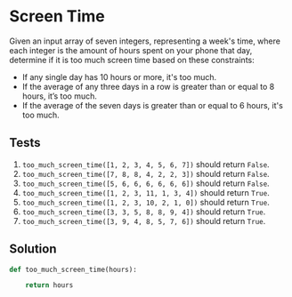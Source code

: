 # Screen Time

Given an input array of seven integers, representing a week's time, where each integer is the amount of hours spent on your phone that day, determine if it is too much screen time based on these constraints:

- If any single day has 10 hours or more, it's too much.
- If the average of any three days in a row is greater than or equal to 8 hours, it’s too much.
- If the average of the seven days is greater than or equal to 6 hours, it's too much.

## Tests

1. `too_much_screen_time([1, 2, 3, 4, 5, 6, 7])` should return `False`.
2. `too_much_screen_time([7, 8, 8, 4, 2, 2, 3])` should return `False`.
3. `too_much_screen_time([5, 6, 6, 6, 6, 6, 6])` should return `False`.
4. `too_much_screen_time([1, 2, 3, 11, 1, 3, 4])` should return `True`.
5. `too_much_screen_time([1, 2, 3, 10, 2, 1, 0])` should return `True`.
6. `too_much_screen_time([3, 3, 5, 8, 8, 9, 4])` should return `True`.
7. `too_much_screen_time([3, 9, 4, 8, 5, 7, 6])` should return `True`.

## Solution

```python
def too_much_screen_time(hours):

    return hours
```

